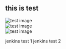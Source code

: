 ## this is test

![test image](image_path/1_50.png)</br>
![test image](image_path/1_50.png)</br>
![test image](image_path/1_50.png)</br>

jenkins test 1
jenkins test 2